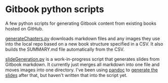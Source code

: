 # Gitbook python scripts

A few python scripts for generating Gitbook content from existing books hosted on GitHub.

[generateChapters.py](generateChapters.py) downloads markdown files and any images they use into the local repo based on a new book structure specified in a CSV. It also builds the SUMMARY.md file automatically from the CSV.

[slideGeneration.py](SlideGeneration.py) is a work-in-progress script that generates slides from Gitbook markdown. It currently just merges all markdown into one file and moves images into one directory. I've been using [pandoc](https://pandoc.org/) to [generate the slides](https://pandoc.org/MANUAL.html#producing-slide-shows-with-pandoc) after that, but haven't written that into the script yet.

